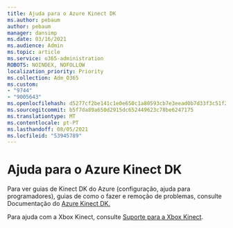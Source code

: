 ```yaml
---
title: Ajuda para o Azure Kinect DK
ms.author: pebaum
author: pebaum
manager: dansimp
ms.date: 03/16/2021
ms.audience: Admin
ms.topic: article
ms.service: o365-administration
ROBOTS: NOINDEX, NOFOLLOW
localization_priority: Priority
ms.collection: Adm_O365
ms.custom:
- "9744"
- "9005643"
ms.openlocfilehash: d5277cf2be141c1e0e650c1a80593cb7e3eead0b7d33f3c51f2325abfcf618b4
ms.sourcegitcommit: b5f7da89a650d2915dc652449623c78be6247175
ms.translationtype: MT
ms.contentlocale: pt-PT
ms.lasthandoff: 08/05/2021
ms.locfileid: "53945789"
---
```

# <a name="help-with-azure-kinect-dk"></a>Ajuda para o Azure Kinect DK

Para ver guias de Kinect DK do Azure (configuração, ajuda para programadores), guias de como o fazer e remoção de problemas, consulte Documentação do [Azure Kinect DK.](https://docs.microsoft.com/azure/kinect-dk/)


Para ajuda com a Xbox Kinect, consulte [Suporte para a Xbox Kinect](https://www.xbox.com/Search?q=kinect&rtc=1#nav-support).